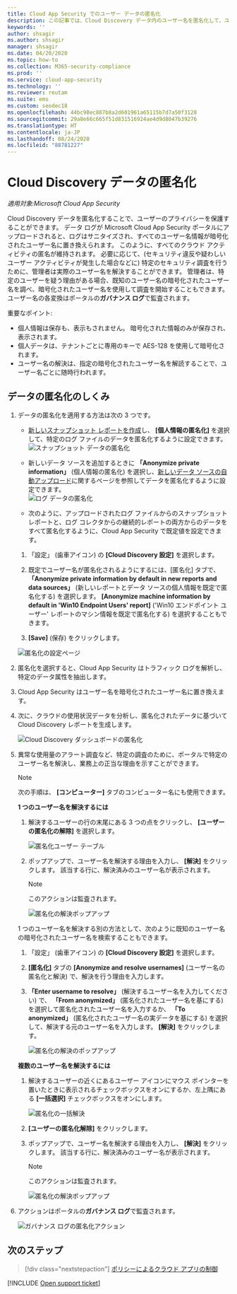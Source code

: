 ```yaml
---
title: Cloud App Security でのユーザー データの匿名化
description: この記事では、Cloud Discovery データ内のユーザー名を匿名化して、ユーザーのプライバシーを保護する方法について説明します。
keywords: ''
author: shsagir
ms.author: shsagir
manager: shsagir
ms.date: 04/20/2020
ms.topic: how-to
ms.collection: M365-security-compliance
ms.prod: ''
ms.service: cloud-app-security
ms.technology: ''
ms.reviewer: reutam
ms.suite: ems
ms.custom: seodec18
ms.openlocfilehash: 44bc98ec887b8a2d601961a65115b7d7a50f3128
ms.sourcegitcommit: 29a8e66c665f51d831516924ae4d9d8047b39276
ms.translationtype: HT
ms.contentlocale: ja-JP
ms.lasthandoff: 08/24/2020
ms.locfileid: "88781227"
---
```

# <a name="cloud-discovery-data-anonymization"></a>Cloud Discovery データの匿名化

*適用対象:Microsoft Cloud App Security*

Cloud Discovery データを匿名化することで、ユーザーのプライバシーを保護することができます。 データ ログが Microsoft Cloud App Security ポータルにアップロードされると、ログはサニタイズされ、すべてのユーザー名情報が暗号化されたユーザー名に置き換えられます。 このように、すべてのクラウド アクティビティの匿名が維持されます。 必要に応じて、(セキュリティ違反や疑わしいユーザー アクティビティが発生した場合などに) 特定のセキュリティ調査を行うために、管理者は実際のユーザー名を解決することができます。 管理者は、特定のユーザーを疑う理由がある場合、既知のユーザー名の暗号化されたユーザー名を調べ、暗号化されたユーザー名を使用して調査を開始することもできます。 ユーザー名の各変換はポータルの**ガバナンス ログ**で監査されます。

重要なポイント:

- 個人情報は保存も、表示もされません。 暗号化された情報のみが保存され、表示されます。
- 個人データは、テナントごとに専用のキーで AES-128 を使用して暗号化されます。
- ユーザー名の解決は、指定の暗号化されたユーザー名を解読することで、ユーザー名ごとに随時行われます。

## <a name="how-data-anonymization-works"></a>データの匿名化のしくみ

1. データの匿名化を適用する方法は次の 3 つです。

    - [新しいスナップショット レポートを作成](create-snapshot-cloud-discovery-reports.md)し、 **[個人情報の匿名化]** を選択して、特定のログ ファイルのデータを匿名化するように設定できます。  
    ![スナップショット データの匿名化](media/anonymize-log.png)

    - 新しいデータ ソースを追加するときに **「Anonymize private information」** (個人情報の匿名化) を選択し、[新しいデータ ソースの自動アップロード](configure-automatic-log-upload-for-continuous-reports.md)に関するページを参照してデータを匿名化するように設定できます。  
    ![ログ データの匿名化](media/anonymize-autolog.png)

    - 次のように、アップロードされたログ ファイルからのスナップショット レポートと、ログ コレクタからの継続的レポートの両方からのデータをすべて匿名化するように、Cloud App Security で既定値を設定できます。

    1. 「設定」 (歯車アイコン) の **[Cloud Discovery 設定]** を選択します。

    2. 既定でユーザー名が匿名化されるようにするには、[匿名化] タブで、 **「Anonymize private information by default in new reports and data sources」** (新しいレポートとデータ ソースの個人情報を既定で匿名化する) を選択します。 **[Anonymize machine information by default in 'Win10 Endpoint Users' report]** \('Win10 エンドポイント ユーザー' レポートのマシン情報を既定で匿名化する\) を選択することもできます。
    3. **[Save]** (保存) をクリックします。

    ![匿名化の設定ページ](media/anonymizer1.png)

2. 匿名化を選択すると、Cloud App Security はトラフィック ログを解析し、特定のデータ属性を抽出します。
3. Cloud App Security はユーザー名を暗号化されたユーザー名に置き換えます。
4. 次に、クラウドの使用状況データを分析し、匿名化されたデータに基づいて Cloud Discovery レポートを生成します。

    ![Cloud Discovery ダッシュボードの匿名化](media/anonymize-dashboard.png)

5. 異常な使用量のアラート調査など、特定の調査のために、ポータルで特定のユーザー名を解決し、業務上の正当な理由を示すことができます。

    > [!NOTE]
    > 次の手順は、 **[コンピューター]** タブのコンピューター名にも使用できます。

    **1 つのユーザー名を解決するには**

    1. 解決するユーザーの行の末尾にある 3 つの点をクリックし、 **[ユーザーの匿名化の解除]** を選択します。

        ![匿名化ユーザー テーブル](media/anonymize-user-table.png)

    1. ポップアップで、ユーザー名を解決する理由を入力し、 **[解決]** をクリックします。 該当する行に、解決済みのユーザー名が表示されます。

        > [!NOTE]
        > このアクションは監査されます。

        ![匿名化の解決ポップアップ](media/anonymize-resolve-dialog.png)

    1 つのユーザー名を解決する別の方法として、次のように既知のユーザー名の暗号化されたユーザー名を検索することもできます。

    1. 「設定」 (歯車アイコン) の **[Cloud Discovery 設定]** を選択します。

    1. **[匿名化]** タブの **[Anonymize and resolve usernames]** \(ユーザー名の匿名化と解決\) で、解決を行う理由を入力します。
    1. **「Enter username to resolve」** (解決するユーザー名を入力してください) で、 **「From anonymized」** (匿名化されたユーザー名を基にする) を選択して匿名化されたユーザー名を入力するか、 **「To anonymized」** (匿名化されたユーザー名の実データを基にする) を選択して、解決する元のユーザー名を入力します。 **[解決]** をクリックします。

        ![匿名化の解決のポップアップ](media/anonymizer.png)

    **複数のユーザー名を解決するには**

    1. 解決するユーザーの近くにあるユーザー アイコンにマウス ポインターを置いたときに表示されるチェックボックスをオンにするか、左上隅にある **[一括選択]** チェックボックスをオンにします。

        ![匿名化の一括解決](media/anonymize-bulk-resolve.png)

    1. **[ユーザーの匿名化解除]** をクリックします。
    1. ポップアップで、ユーザー名を解決する理由を入力し、 **[解決]** をクリックします。 該当する行に、解決済みのユーザー名が表示されます。

        > [!NOTE]
        > このアクションは監査されます。

        ![匿名化の解決ポップアップ](media/anonymize-resolve-dialog.png)

6. アクションはポータルの**ガバナンス ログ**で監査されます。

    ![ガバナンス ログの匿名化アクション](media/anonymize-gov-log.png)

## <a name="next-steps"></a>次のステップ

> [!div class="nextstepaction"]
> [ポリシーによるクラウド アプリの制御](control-cloud-apps-with-policies.md)

[!INCLUDE [Open support ticket](includes/support.md)]
